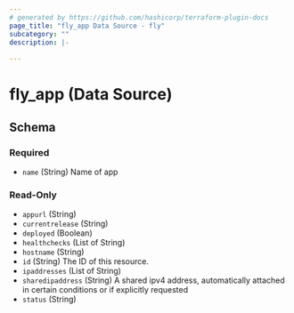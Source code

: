 ```yaml
---
# generated by https://github.com/hashicorp/terraform-plugin-docs
page_title: "fly_app Data Source - fly"
subcategory: ""
description: |-
  
---
```


# fly_app (Data Source)





<!-- schema generated by tfplugindocs -->
## Schema

### Required

- `name` (String) Name of app

### Read-Only

- `appurl` (String)
- `currentrelease` (String)
- `deployed` (Boolean)
- `healthchecks` (List of String)
- `hostname` (String)
- `id` (String) The ID of this resource.
- `ipaddresses` (List of String)
- `sharedipaddress` (String) A shared ipv4 address, automatically attached in certain conditions or if explicitly requested
- `status` (String)
